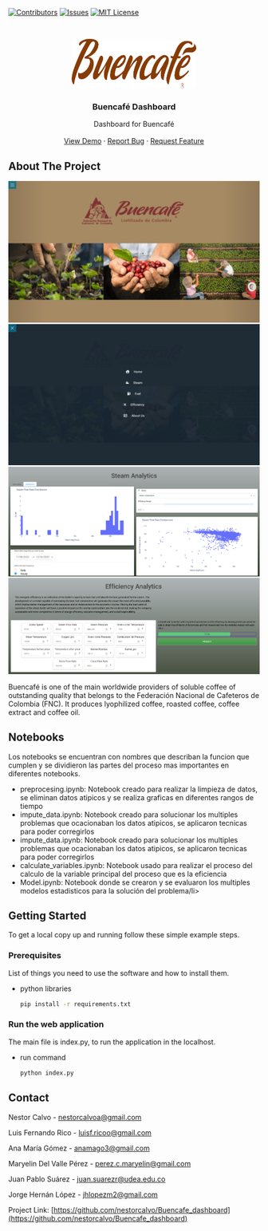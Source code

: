 
<!-- Project basic information  -->
[![Contributors][contributors-shield]][contributors-url]
[![Issues][issues-shield]][issues-url]
[![MIT License][license-shield]][license-url]

<br>
<p align = "center">

  <a href="http://ec2-54-144-134-190.compute-1.amazonaws.com:8050/">
    <img src="images/buencafe_icon_1.png" alt="Logo" width="250" height="100">
  </a>


  <h3 align="center">Buencafé Dashboard</h3>

  <p align="center">
    Dashboard for Buencafé
    <br />
    <br />
    <a href="http://ec2-54-144-134-190.compute-1.amazonaws.com:8050/apps/home">View Demo</a>
    ·
    <a href="https://github.com/nestorcalvo/Buencafe_dashboard/issues">Report Bug</a>
    ·
    <a href="https://github.com/nestorcalvo/Buencafe_dashboard/issues">Request Feature</a>
  </p>
</p>
<!-- ABOUT THE PROJECT -->

## About The Project

[![Product Name Screen Shot][product-screenshot1]](http://ec2-54-144-134-190.compute-1.amazonaws.com:8050/apps/home)
[![Product Name Screen Shot][product-screenshot2]](http://ec2-54-144-134-190.compute-1.amazonaws.com:8050/)
[![Product Name Screen Shot][product-screenshot3]](http://ec2-54-144-134-190.compute-1.amazonaws.com:8050/apps/steam)
[![Product Name Screen Shot][product-screenshot4]](http://ec2-54-144-134-190.compute-1.amazonaws.com:8050/apps/efficiency)


Buencafé is one of the main worldwide providers of soluble coffee of outstanding quality that belongs to the Federación Nacional de Cafeteros de Colombia (FNC). 
It produces lyophilized coffee, roasted coffee, coffee extract and coffee oil.

## Notebooks
Los notebooks se encuentran con nombres que describan la funcion que cumplen y se dividieron las partes del proceso mas importantes en diferentes notebooks.
<ul>
  <li>preprocesing.ipynb: Notebook creado para realizar la limpieza de datos, se eliminan datos atipicos y se realiza graficas en diferentes rangos de tiempo</li>
  <li>impute_data.ipynb: Notebook creado para solucionar los multiples problemas que ocacionaban los datos atipicos, se aplicaron tecnicas para poder corregirlos</li>
  <li>impute_data.ipynb: Notebook creado para solucionar los multiples problemas que ocacionaban los datos atipicos, se aplicaron tecnicas para poder corregirlos</li>
  <li>calculate_variables.ipynb: Notebook usado para realizar el proceso del calculo de la variable principal del proceso que es la eficiencia</li>
  <li>Model.ipynb: Notebook donde se crearon y se evaluaron los multiples modelos estadisticos para la solución del problema/li>
</ul>

<!-- GETTING STARTED -->
## Getting Started

To get a local copy up and running follow these simple example steps.

### Prerequisites

List of things you need to use the software and how to install them.
* python libraries
  ```sh
  pip install -r requirements.txt
  ```
### Run the web application

The main file is index.py, to run the application in the localhost.
* run command
  ```sh
  python index.py
  ```
<!-- CONTACT -->
## Contact

Nestor Calvo - nestorcalvoa@gmail.com

Luis Fernando Rico - luisf.ricoo@gmail.com

Ana María Gómez - anamago3@gmail.com

Maryelin Del Valle Pérez - perez.c.maryelin@gmail.com

Juan Pablo Suárez - juan.suarezr@udea.edu.co

Jorge Hernán López - jhlopezm2@gmail.com


Project Link: [https://github.com/nestorcalvo/Buencafe_dashboard](https://github.com/nestorcalvo/Buencafe_dashboard)

<!-- Links to badges (template, need repo in public) -->
[contributors-shield]: https://img.shields.io/github/contributors-anon/nestorcalvo/Buencafe_dashboard
[contributors-url]: https://github.com/nestorcalvo/Buencafe_dashboard/graphs/contributors

[issues-url]: https://github.com/nestorcalvo/Buencafe_dashboard/issues
[issues-shield]: https://img.shields.io/github/issues/nestorcalvo/Buencafe_dashboard

[license-shield]: https://img.shields.io/github/license/nestorcalvo/Buencafe_dashboard
[license-url]: https://github.com/nestorcalvo/Buencafe_dashboard/blob/master/LICENSE.txt
[product-screenshot1]: assets/images/Home_page_1.png
[product-screenshot2]: assets/images/Home_page_2.png
[product-screenshot3]: images/steam_capture.PNG
[product-screenshot4]: images/efficiency_capture.PNG
